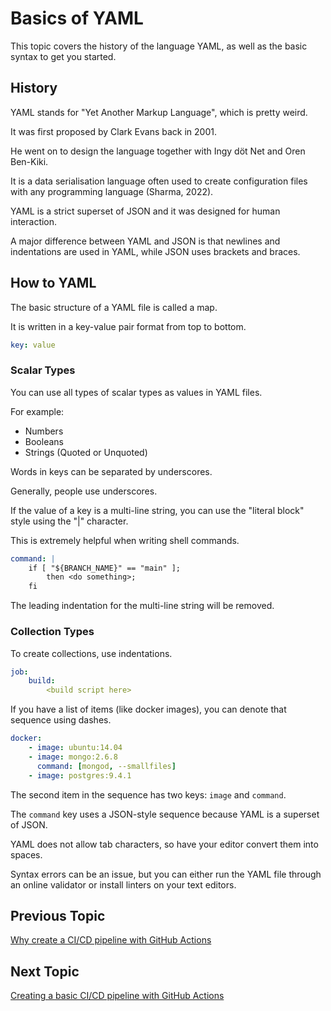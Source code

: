 # Basics of YAML

This topic covers the history of the language YAML, as well as the basic syntax to get you started.

## History

YAML stands for "Yet Another Markup Language", which is pretty weird.

It was first proposed by Clark Evans back in 2001.

He went on to design the language together with Ingy döt Net and Oren Ben-Kiki.

It is a data serialisation language often used to create configuration files with any programming language (Sharma, 2022).

YAML is a strict superset of JSON and it was designed for human interaction.

A major difference between YAML and JSON is that newlines and indentations are used in YAML, while JSON uses brackets and braces.

## How to YAML

The basic structure of a YAML file is called a map.

It is written in a key-value pair format from top to bottom.

```yaml
key: value
```

### Scalar Types

You can use all types of scalar types as values in YAML files.

For example:
- Numbers
- Booleans
- Strings (Quoted or Unquoted)

Words in keys can be separated by underscores.

Generally, people use underscores.

If the value of a key is a multi-line string, you can use the "literal block" style using the "|" character.

This is extremely helpful when writing shell commands.

```yaml
command: |
    if [ "${BRANCH_NAME}" == "main" ];
        then <do something>;
    fi
```

The leading indentation for the multi-line string will be removed.

### Collection Types

To create collections, use indentations.

```yaml
job:
    build:
        <build script here>
```

If you have a list of items (like docker images), you can denote that sequence using dashes.

```yaml
docker:
    - image: ubuntu:14.04
    - image: mongo:2.6.8
	  command: [mongod, --smallfiles]
    - image: postgres:9.4.1
```

The second item in the sequence has two keys: `image` and `command`.

The `command` key uses a JSON-style sequence because YAML is a superset of JSON.

YAML does not allow tab characters, so have your editor convert them into spaces.

Syntax errors can be an issue, but you can either run the YAML file through an online validator or install linters on your text editors.

## Previous Topic

[Why create a CI/CD pipeline with GitHub Actions](./Why_Create_A_CICD_Pipeline_With_GitHub_Actions.md)

## Next Topic

[Creating a basic CI/CD pipeline with GitHub Actions](./Creating_a_basic_CICD_pipeline_with_GitHub_Actions.md)
